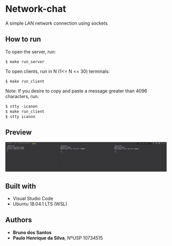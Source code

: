 # Network-chat
A simple LAN network connection using sockets

## How to run
To open the server, run:
```
$ make run_server
```

To open clients, run in N (1<= N <= 30) terminals:
```
$ make run_client
```

Note: If you desire to copy and paste a message greater than 4096 characters, run:
```
$ stty -icanon
$ make run_client
$ stty icanon
```

## Preview
![Image description](https://github.com/pau1o-hs/Network-chat/blob/master/src/img_preview.png)

## Built with
* Visual Studio Code
* Ubuntu 18.04.1 LTS (WSL)

## Authors
* **Bruno dos Santos**
* **Paulo Henrique da Silva**, NºUSP 10734515
